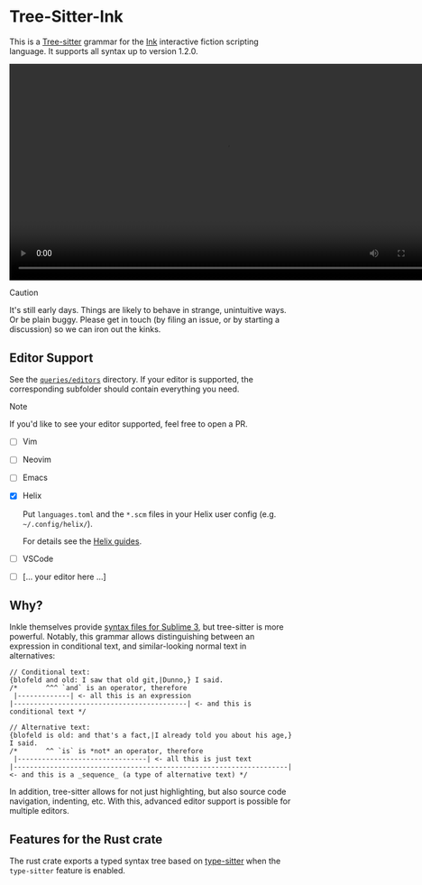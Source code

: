 # Tree-Sitter-Ink

This is a [Tree-sitter] grammar for the [Ink] interactive fiction scripting language.
It supports all syntax up to version 1.2.0.

<video
	src="https://github.com/wldmr/tree-sitter-ink/assets/5498491/cbfa71db-1cec-4a19-9966-35b9c838bffc"
	width="767px">
</video>

> [!CAUTION]
> It's still early days. Things are likely to behave in strange, unintuitive ways. Or be plain buggy.
> Please get in touch (by filing an issue, or by starting a discussion) so we can iron out the kinks.

[Tree-sitter]: https://tree-sitter.github.io/tree-sitter/
[Ink]: https://www.inklestudios.com/ink/

## Editor Support

See the [`queries/editors`](queries/editors/) directory. If your editor is supported,
the corresponding subfolder should contain everything you need.

> [!NOTE]
> If you'd like to see your editor supported, feel free to open a PR.

- [ ] Vim
- [ ] Neovim
- [ ] Emacs
- [x] Helix

	Put `languages.toml` and the `*.scm` files in your Helix user config (e.g. `~/.config/helix/`).

	For details see the [Helix guides](https://docs.helix-editor.com/languages.html).

- [ ] VSCode
- [ ] \[… your editor here …\]

## Why?

Inkle themselves provide [syntax files for Sublime 3](https://github.com/inkle/ink/tree/master/Sublime3Syntax),
but tree-sitter is more powerful. Notably, this grammar allows distinguishing between an expression in
conditional text, and similar-looking normal text in alternatives:

```ink
// Conditional text:
{blofeld and old: I saw that old git,|Dunno,} I said.
/*       ^^^ `and` is an operator, therefore
 |-------------| <- all this is an expression
|-------------------------------------------| <- and this is conditional text */

// Alternative text:
{blofeld is old: and that's a fact,|I already told you about his age,} I said.
/*       ^^ `is` is *not* an operator, therefore
 |--------------------------------| <- all this is just text
|--------------------------------------------------------------------| <- and this is a _sequence_ (a type of alternative text) */
```

In addition, tree-sitter allows for not just highlighting, but also source code navigation, indenting, etc.
With this, advanced editor support is possible for multiple editors.

## Features for the Rust crate

The rust crate exports a typed syntax tree based on [type-sitter][] when the `type-sitter` feature is enabled.

[type-sitter]: https://github.com/Jakobeha/type-sitter
